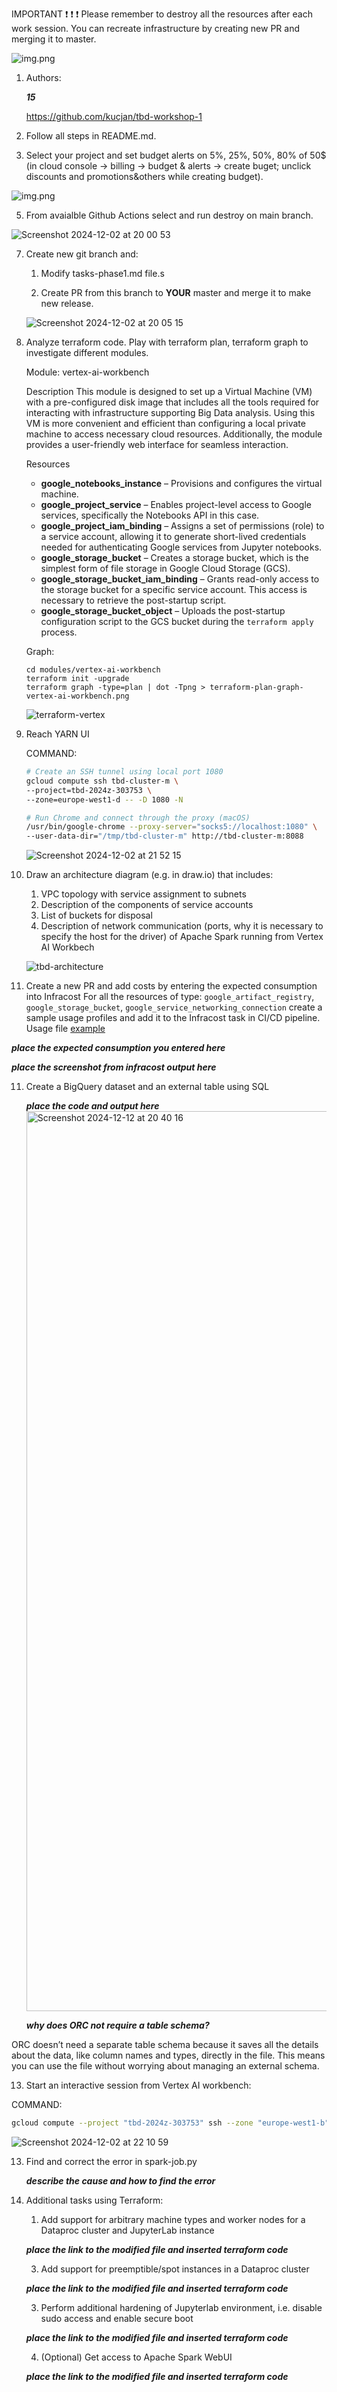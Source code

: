 IMPORTANT ❗ ❗ ❗ Please remember to destroy all the resources after each work session. You can recreate infrastructure by creating new PR and merging it to master.
  
![img.png](doc/figures/destroy.png)

1. Authors:

   ***15***

   https://github.com/kucjan/tbd-workshop-1
   
2. Follow all steps in README.md.

3. Select your project and set budget alerts on 5%, 25%, 50%, 80% of 50$ (in cloud console -> billing -> budget & alerts -> create buget; unclick discounts and promotions&others while creating budget).

  ![img.png](doc/figures/discounts.png)

5. From avaialble Github Actions select and run destroy on main branch.

![Screenshot 2024-12-02 at 20 00 53](https://github.com/user-attachments/assets/c36967fe-7f0a-4188-a62c-58a0059da6e8)
   
7. Create new git branch and:
    1. Modify tasks-phase1.md file.s
    
    2. Create PR from this branch to **YOUR** master and merge it to make new release. 
    
    ![Screenshot 2024-12-02 at 20 05 15](https://github.com/user-attachments/assets/779f81bf-0cc4-4813-aec4-8256ff5395ee)



8. Analyze terraform code. Play with terraform plan, terraform graph to investigate different modules.
  
    Module: vertex-ai-workbench
    
    Description
    This module is designed to set up a Virtual Machine (VM) with a pre-configured disk image that includes all the tools required for interacting with infrastructure supporting Big Data analysis. Using this VM is more convenient and efficient than configuring a local private machine to access necessary cloud resources. Additionally, the module provides a user-friendly web interface for seamless interaction.
    
    Resources
    
    - **google_notebooks_instance** – Provisions and configures the virtual machine.  
    - **google_project_service** – Enables project-level access to Google services, specifically the Notebooks API in this case.  
    - **google_project_iam_binding** – Assigns a set of permissions (role) to a service account, allowing it to generate short-lived credentials needed for authenticating Google services from Jupyter notebooks.  
    - **google_storage_bucket** – Creates a storage bucket, which is the simplest form of file storage in Google Cloud Storage (GCS).  
    - **google_storage_bucket_iam_binding** – Grants read-only access to the storage bucket for a specific service account. This access is necessary to retrieve the post-startup script.  
    - **google_storage_bucket_object** – Uploads the post-startup configuration script to the GCS bucket during the `terraform apply` process.


   Graph:

    ```
    cd modules/vertex-ai-workbench
    terraform init -upgrade
    terraform graph -type=plan | dot -Tpng > terraform-plan-graph-vertex-ai-workbench.png
    ```

    ![terraform-vertex](https://github.com/user-attachments/assets/13e7c28c-551e-4388-bd25-147938e5f2f7)

   
9. Reach YARN UI
   
   COMMAND:

    ```bash
    # Create an SSH tunnel using local port 1080
    gcloud compute ssh tbd-cluster-m \
    --project=tbd-2024z-303753 \
    --zone=europe-west1-d -- -D 1080 -N

    # Run Chrome and connect through the proxy (macOS)
    /usr/bin/google-chrome --proxy-server="socks5://localhost:1080" \
    --user-data-dir="/tmp/tbd-cluster-m" http://tbd-cluster-m:8088
    ```

    ![Screenshot 2024-12-02 at 21 52 15](https://github.com/user-attachments/assets/f8fd13ff-5e88-4665-88b2-1be8083d91ed)

   
10. Draw an architecture diagram (e.g. in draw.io) that includes:
    1. VPC topology with service assignment to subnets
    2. Description of the components of service accounts
    3. List of buckets for disposal
    4. Description of network communication (ports, why it is necessary to specify the host for the driver) of Apache Spark running from Vertex AI Workbech
  
    ![tbd-architecture](https://github.com/user-attachments/assets/f02c095f-a4aa-4ba4-b16e-d1294932d3cf)


11. Create a new PR and add costs by entering the expected consumption into Infracost
For all the resources of type: `google_artifact_registry`, `google_storage_bucket`, `google_service_networking_connection`
create a sample usage profiles and add it to the Infracost task in CI/CD pipeline. Usage file [example](https://github.com/infracost/infracost/blob/master/infracost-usage-example.yml) 

   ***place the expected consumption you entered here***

   ***place the screenshot from infracost output here***

11. Create a BigQuery dataset and an external table using SQL
    
    ***place the code and output here***
    <img width="1440" alt="Screenshot 2024-12-12 at 20 40 16" src="https://github.com/user-attachments/assets/2c0833a7-2351-4b00-b074-9a498bdf24f4" />

   
    ***why does ORC not require a table schema?***
    
ORC doesn’t need a separate table schema because it saves all the details about the data, like column names and types, directly in the file. This means you can use the file without worrying about managing an external schema.
  
13. Start an interactive session from Vertex AI workbench:

  COMMAND:

  ```bash
  gcloud compute --project "tbd-2024z-303753" ssh --zone "europe-west1-b" "tbd-2024z-303753 notebook" -- -L 8080:localhost:8080
  ```

  ![Screenshot 2024-12-02 at 22 10 59](https://github.com/user-attachments/assets/69301af6-4167-4629-9e4d-83543c82a2a7)

   
13. Find and correct the error in spark-job.py

    ***describe the cause and how to find the error***

14. Additional tasks using Terraform:

    1. Add support for arbitrary machine types and worker nodes for a Dataproc cluster and JupyterLab instance

    ***place the link to the modified file and inserted terraform code***
    
    3. Add support for preemptible/spot instances in a Dataproc cluster

    ***place the link to the modified file and inserted terraform code***
    
    3. Perform additional hardening of Jupyterlab environment, i.e. disable sudo access and enable secure boot
    
    ***place the link to the modified file and inserted terraform code***

    4. (Optional) Get access to Apache Spark WebUI

    ***place the link to the modified file and inserted terraform code***
